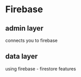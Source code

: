 # Firebase

## admin layer
connects you to firebase

## data layer
using firebase - firestore features

## 